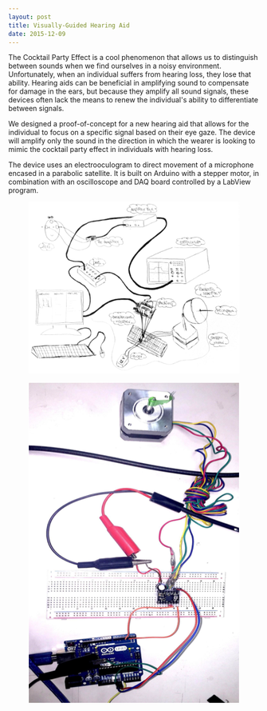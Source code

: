 ```yaml
---
layout: post
title: Visually-Guided Hearing Aid
date: 2015-12-09
---
```


The Cocktail Party Effect is a cool phenomenon that allows us to distinguish between sounds when we find ourselves in a noisy environment. Unfortunately, when an individual suffers from hearing loss, they lose that ability. Hearing aids can be beneficial in amplifying sound to compensate for damage in the ears, but because they amplify all sound signals, these devices often lack the means to renew the individual's ability to differentiate between signals.

We designed a proof-of-concept for a new hearing aid that allows for the individual to focus on a specific signal based on their eye gaze. The device will amplify only the sound in the direction in which the wearer is looking to mimic the cocktail party effect in individuals with hearing loss.

The device uses an electrooculogram to direct movement of a microphone encased in a parabolic satellite. It is built on Arduino with a stepper motor, in combination with an oscilloscope and DAQ board controlled by a LabView program.

<div class="blog-photos">
  <figure class="blog-item">
    <img class="blog-pic" src="/projects/hearingaid1.png">
  </figure>
  <figure class="blog-item">
    <img class="blog-pic" src="/projects/hearingaid2.png">
    </figure>
  </div>

